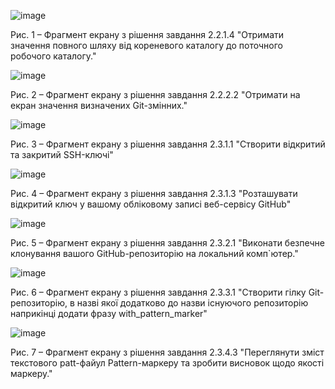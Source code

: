 ![image](https://user-images.githubusercontent.com/127737516/236683653-2e8fea8d-0b7d-4787-a70a-e503e4531ed3.png)

Рис. 1 – Фрагмент екрану з рішення завдання 2.2.1.4 "Отримати значення повного шляху від кореневого каталогу до поточного робочого каталогу."

![image](https://user-images.githubusercontent.com/127737516/236683832-895e57dc-0ff8-4a06-9a3e-e629816e140b.png)

Рис. 2 – Фрагмент екрану з рішення завдання 2.2.2.2 "Отримати на екран значення визначених Git-змінних."

![image](https://user-images.githubusercontent.com/127737516/236684025-f5c289b4-355e-455f-b584-2d1d6d84939e.png)

Рис. 3 – Фрагмент екрану з рішення завдання 2.3.1.1 "Створити відкритий та закритий SSH-ключі"

![image](https://user-images.githubusercontent.com/127737516/236684101-937c7711-bec3-4bf8-b427-5dcf61da2c57.png)

Рис. 4 – Фрагмент екрану з рішення завдання 2.3.1.3 "Розташувати відкритий ключ у вашому обліковому записі веб-сервісу GitHub"

![image](https://user-images.githubusercontent.com/127737516/236684262-ba0cffde-8f5f-453f-a8c8-3a4c0f6e2e34.png)

Рис. 5 – Фрагмент екрану з рішення завдання 2.3.2.1 "Виконати безпечне клонування вашого GitHub-репозиторію на локальний комп`ютер."

![image](https://user-images.githubusercontent.com/127737516/236684323-82c4e0ca-3e7d-4daf-904f-1f2bbdf0dd68.png)

Рис. 6 – Фрагмент екрану з рішення завдання 2.3.3.1 "Створити гілку Git-репозиторію, в назві якої додатково до назви існуючого
репозиторію наприкінці додати фразу with_pattern_marker"

![image](https://user-images.githubusercontent.com/127737516/236684523-a7a0410e-a821-49f9-90a4-8cce4898abb5.png)

Рис. 7 – Фрагмент екрану з рішення завдання 2.3.4.3 "Переглянути зміст текстового patt-файул Pattern-маркеру та зробити висновок
щодо якості маркеру."
